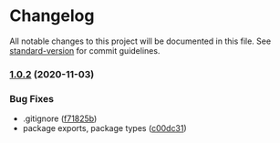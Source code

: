 # Changelog

All notable changes to this project will be documented in this file. See [standard-version](https://github.com/conventional-changelog/standard-version) for commit guidelines.

### [1.0.2](https://github.com/shaungrady/solaredge-client/compare/v1.0.0...v1.0.2) (2020-11-03)


### Bug Fixes

* .gitignore ([f71825b](https://github.com/shaungrady/solaredge-client/commit/f71825b093db8ab9b5a5ba12a438b115909f9430))
* package exports, package types ([c00dc31](https://github.com/shaungrady/solaredge-client/commit/c00dc311748f75fc36d65921bef9497499ae0b04))
